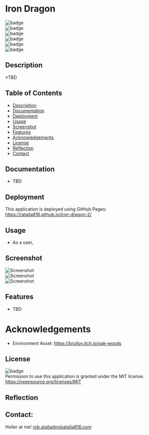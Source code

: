 # Iron Dragon

  ![badge](https://img.shields.io/github/languages/top/ratalla816/iron-dragon-2)
  <br> 
  ![badge](https://img.shields.io/github/languages/count/ratalla816/iron-dragon-2)
  <br>
  ![badge](https://img.shields.io/github/issues/ratalla816/iron-dragon-2)
  <br>
  ![badge](https://img.shields.io/github/issues-closed/ratalla816/iron-dragon-2)
  <br>
  ![badge](https://img.shields.io/github/last-commit/ratalla816/iron-dragon-2)
  <br>
  ![badge](https://img.shields.io/badge/license-MIT-important)
  
  ## Description
  
   *TBD
 
  ## Table of Contents
  - [Description](#description)
  - [Documentation](#documentation)
  - [Deployment](#deployment)
  - [Usage](#usage)
  - [Screenshot](#screenshot)
  - [Features](#features)
  - [Acknowledgements](#acknowledgements)
  - [License](#license)
  - [Reflection](#reflection)
  - [Contact](#contact)

  ## Documentation
  
  * TBD 

  ## Deployment

  This application is deployed using GitHub Pages:
  <br> <https://ratalla816.github.io/iron-dragon-2/>
 
  ## Usage

  * As a user, 

 

  ## Screenshot
  ![Screenshot](./assets/images/TBD.jpg)
  <br>
  ![Screenshot](./assets/images/TBD.jpg)
  <br>
  ![Screenshot](./assets/images/TBD.jpg)

  ## Features
  * TBD 

  # Acknowledgements
  
  * Environment Asset: https://brullov.itch.io/oak-woods
    
  ## License
  ![badge](https://img.shields.io/badge/license-MIT-important)
  <br>
  Permission to use this application is granted under the MIT license. <https://opensource.org/licenses/MIT>


  ## Reflection
  
  

  ## Contact:
  Holler at me! <a href="mailto:rob.atalla@robatalla816.com">rob.atalla@robatalla816.com</a>